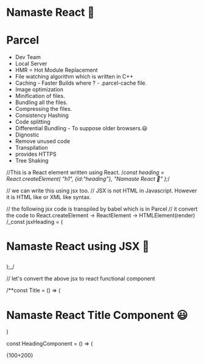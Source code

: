# Namaste React 🚀

# Parcel

- Dev Team
- Local Server
- HMR = Hot Module Replacement
- File watching algorithm which is written in C++
- Caching - Faster Builds where ? - .parcel-cache file.
- Image optimization
- Minification of files.
- Bundling all the files.
- Compressing the files.
- Consistency Hashing
- Code splitting
- Differential Bundling - To suppose older browsers.😃
- Dignostic
- Remove unused code
- Transpilation
- provides HTTPS
- Tree Shaking

//This is a React element written using React.
/_const heading = React.createElement(
"h1",
{id:"heading"},
"Namaste React 🚀"
);_/

// we can write this using jsx too.
// JSX is not HTML in Javascript. However it is HTML like or XML like syntax.

// the following jsx code is transpiled by babel which is in Parcel
// it convert the code to React.createElement -> ReactElement -> HTMLElement(render)
/\_const jsxHeading = (<h1>
Namaste React using JSX 🚀

</h1>
);_/

// let's convert the above jsx to react functional component

/\*\*const Title = () => (

<h1>
Namaste React Title Component 😃
</h1>
)

const HeadingComponent = () => (

<div id="container">
{100+200}
<Title/>
<h1 className='heading'> Namaste React Functional Component 🚀 </h1>
</div>
)

const root = ReactDOM.createRoot(document.getElementById("root"));

//root.render(jsxHeading)
root.render(<HeadingComponent/>)

\*/

/\*\* Food Ordering App

- Header
- -- Logo
- -- Nav Items
- Body
- -- Search Bar
- -- Restaurants Tiles
-      -- Restaurant Cart
- Footer
- -- Copywrite
- -- other links
- -- Address
- -- Contact US
  \*/

## Two types of Export/Import

- Default Export/Import

export default ComponentName
import ComponentName from "path"

- Named Export/Import

export const ComponentName/Data
import {Component/Data} from "path"

---

## React Hooks

- they are normal javascript utility functions
- written by Facebook developers
- where did they write it - in React
- useState()  -- superpowerful state variables in react
- useEffect()
